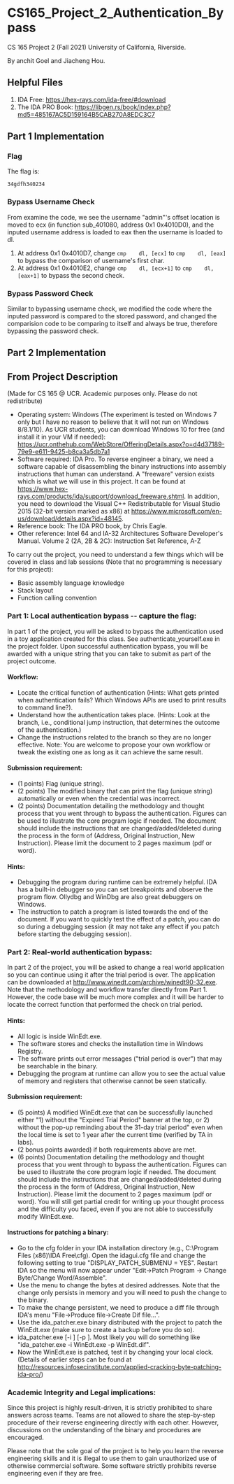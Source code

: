 # CS165_Project_2_Authentication_Bypass

CS 165 Project 2 (Fall 2021) University of California, Riverside.

By anchit Goel and Jiacheng Hou.

## Helpful Files

1. IDA Free: https://hex-rays.com/ida-free/#download
2. The IDA PRO Book: https://libgen.rs/book/index.php?md5=485167AC5D159164B5CAB270A8EDC3C7

## Part 1 Implementation

### Flag

The flag is:
            
    34gdfh340234

### Bypass Username Check

From examine the code, we see the username "admin"'s offset location is moved to ecx (in function sub_401080, address 0x1 0x4010D0), and the inputed username address is loaded to eax then the username is loaded to dl. 

1. At address 0x1 0x4010D7, change `cmp    dl, [ecx]` to `cmp    dl, [eax]` to bypass the comparison of username's first char.
2. At address 0x1 0x4010E2, change `cmp    dl, [ecx+1]` to `cmp    dl, [eax+1]` to bypass the second check.

### Bypass Password Check

Similar to bypassing username check, we modified the code where the inputed password is compared to the stored password, and changed the comparision code to be comparing to itself and always be true, therefore bypassing the password check.

## Part 2 Implementation



## From Project Description

(Made for CS 165 @ UCR. Academic purposes only. Please do not redistribute)

* Operating system: Windows (The experiment is tested on Windows 7 only but I have no reason to believe that it will not run on Windows 8/8.1/10). As UCR students, you can download Windows 10 for free (and install it in your VM if needed): https://ucr.onthehub.com/WebStore/OfferingDetails.aspx?o=d4d37189-79e9-e611-9425-b8ca3a5db7a1
* Software required: IDA Pro. To reverse engineer a binary, we need a software capable of disassembling the binary instructions into assembly instructions that human can understand. A "freeware" version exists which is what we will use in this project. It can be found at https://www.hex-rays.com/products/ida/support/download_freeware.shtml. In addition, you need to download the Visual C++ Redistributable for Visual Studio 2015 (32-bit version marked as x86) at https://www.microsoft.com/en-us/download/details.aspx?id=48145.
* Reference book: The IDA PRO book, by Chris Eagle. 
* Other reference: Intel 64 and IA-32 Architectures Software Developer's Manual. Volume 2 (2A, 2B & 2C): Instruction Set Reference, A-Z

To carry out the project, you need to understand a few things which will be covered in class and lab sessions (Note that no programming is necessary for this project):
- Basic assembly language knowledge
- Stack layout
- Function calling convention

### Part 1:  Local authentication bypass -- capture the flag: 

In part 1 of the project, you will be asked to bypass the authentication used in a toy application created for this class. See authenticate_yourself.exe in the project folder. Upon successful authentication bypass, you will be awarded with a unique string that you can take to submit as part of the project outcome. 

#### Workflow:

- Locate the critical function of authentication (Hints: What gets printed when authentication fails? Which Windows APIs are used to print results to command line?).
- Understand how the authentication takes place. (Hints: Look at the branch, i.e., conditional jump instruction, that determines the outcome of the authentication.)
- Change the instructions related to the branch so they are no longer effective.
Note: You are welcome to propose your own workflow or tweak the existing one as long as it can achieve the same result. 

#### Submission requirement: 
- (1 points) Flag (unique string). 
- (2 points) The modified binary that can print the flag (unique string) automatically or even when the credential was incorrect. 
- (2 points) Documentation detailing the methodology and thought process that you went through to bypass the authentication. Figures can be used to illustrate the core program logic if needed. The document should include the instructions that are changed/added/deleted during the process in the form of (Address, Original Instruction, New Instruction). Please limit the document to 2 pages maximum (pdf or word). 

#### Hints: 
- Debugging the program during runtime can be extremely helpful. IDA has a built-in debugger so you can set breakpoints and observe the program flow. Ollydbg and WinDbg are also great debuggers on Windows.
- The instruction to patch a program is listed towards the end of the document. If you want to quickly test the effect of a patch, you can do so during a debugging session (it may not take any effect if you patch before starting the debugging session).



### Part 2: Real-world authentication bypass:

In part 2 of the project, you will be asked to change a real world application so you can continue using it after the trial period is over. The application can be downloaded at http://www.winedt.com/archive/winedt90-32.exe. Note that the methodology and workflow transfer directly from Part 1. However, the code base will be much more complex and it will be harder to locate the correct function that performed the check on trial period. 

#### Hints: 

- All logic is inside WinEdt.exe. 
- The software stores and checks the installation time in Windows Registry. 
- The software prints out error messages ("trial period is over") that may be searchable in the binary. 
- Debugging the program at runtime can allow you to see the actual value of memory and registers that otherwise cannot be seen statically.


#### Submission requirement: 

- (5 points) A modified WinEdt.exe that can be successfully launched either "1) without the "Expired Trial Period" banner at the top, or 2) without the pop-up reminding about the 31-day trial period" even when the local time is set to 1 year after the current time (verified by TA in labs).
- (2 bonus points awarded) if both requirements above are met.
- (6 points) Documentation detailing the methodology and thought process that you went through to bypass the authentication. Figures can be used to illustrate the core program logic if needed. The document should include the instructions that are changed/added/deleted during the process in the form of (Address, Original Instruction, New Instruction). Please limit the document to 2 pages maximum (pdf or word). You will still get partial credit for writing up your thought process and the difficulty you faced, even if you are not able to successfully modify WinEdt.exe.


#### Instructions for patching a binary:
- Go to the cfg folder in your IDA installation directory (e.g., C:\Program Files (x86)\IDA Free\cfg). Open the idagui.cfg file and change the following setting to true "DISPLAY_PATCH_SUBMENU    = YES". Restart IDA so the menu will now appear under "Edit->Patch Program -> Change Byte/Change Word/Assemble". 
- Use the menu to change the bytes at desired addresses. Note that the change only persists in memory and you will need to push the change to the binary. 
- To make the change persistent, we need to produce a diff file through IDA's menu "File->Produce file->Create Dif file...".
- Use the ida_patcher.exe binary distributed with the project to patch the WinEdt.exe (make sure to create a backup before you do so). 
- ida_patcher.exe [-i <binary>] [-p <dif file>]. Most likely you will do something like "ida_patcher.exe -i WinEdt.exe -p WinEdt.dif".
- Now the WinEdt.exe is patched, test it by changing your local clock.
(Details of earlier steps can be found at http://resources.infosecinstitute.com/applied-cracking-byte-patching-ida-pro/)



### Academic Integrity and Legal implications:

Since this project is highly result-driven, it is strictly prohibited to share answers across teams. Teams are not allowed to share the step-by-step procedure of their reverse engineering directly with each other. However, discussions on the understanding of the binary and procedures are encouraged.

Please note that the sole goal of the project is to help you learn the reverse engineering skills and it is illegal to use them to gain unauthorized use of otherwise commercial software. Some software strictly prohibits reverse engineering even if they are free.